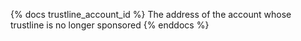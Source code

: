 {% docs trustline_account_id %}
The address of the account whose trustline is no longer sponsored
{% enddocs %}